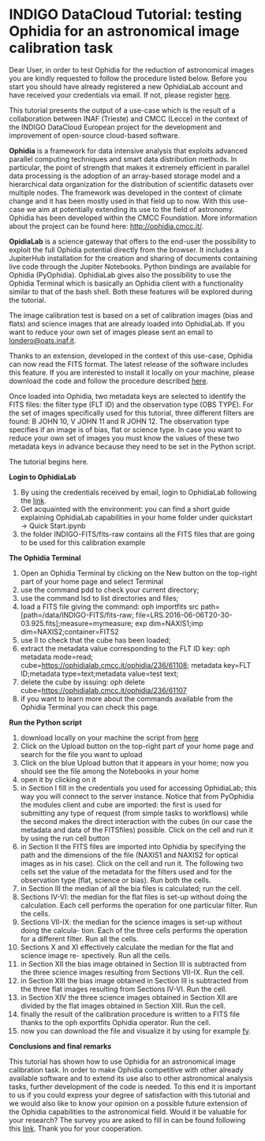 # INDIGO DataCloud Tutorial: testing Ophidia for an astronomical image calibration task

Dear User,
in order to test Ophidia for the reduction of astronomical images you are kindly requested to follow
the procedure listed below. Before you start you should have already registered a new OphidiaLab
account and have received your credentials via email. If not, please register [here](https://ophidialab.cmcc.it/register/registration.html).

This tutorial presents the output of a use-case which is the result of a collaboration between
INAF (Trieste) and CMCC (Lecce) in the context of the INDIGO DataCloud European project for
the development and improvement of open-source cloud-based software.

**Ophidia** is a framework for data intensive analysis that exploits advanced parallel computing
techniques and smart data distribution methods. In particular, the point of strength that makes
it extremely efficient in parallel data processing is the adoption of an array-based storage model
and a hierarchical data organization for the distribution of scientific datasets over multiple nodes.
The framework was developed in the context of climate change and it has been mostly used in
that field up to now. With this use-case we aim at potentially extending its use to the field of
astronomy. Ophidia has been developed within the CMCC Foundation. More information about
the project can be found here: <http://ophidia.cmcc.it/>.

**OpidiaLab** is a science gateway that offers to the end-user the possibility to exploit the full
Ophidia potential directly from the browser. It includes a JupiterHub installation for the creation
and sharing of documents containing live code through the Jupiter Notebooks. Python bindings
are available for Ophidia (PyOphidia). OphidiaLab gives also the possibility to use the Ophidia
Terminal which is basically an Ophidia client with a functionality similar to that of the bash shell.
Both these features will be explored during the tutorial.

The image calibration test is based on a set of calibration images (bias and flats) and science
images that are already loaded into OphidiaLab. If you want to reduce your own set of images
please sent an email to londero@oats.inaf.it.

Thanks to an extension, developed in the context of this use-case, Ophidia can now read the
FITS format. The latest release of the software includes this feature. If you are interested to install
it locally on your machine, please download the code and follow the procedure described [here](http://ophidia.cmcc.it/the-official-release-of-ophidia-v1-1-0-is-available/).

Once loaded into Ophidia, two metadata keys are selected to identify the FITS files: the filter
type (FLT ID) and the observation type (OBS TYPE). For the set of images specifically used for
this tutorial, three different filters are found: B JOHN 10, V JOHN 11 and R JOHN 12. The
observation type specifies if an image is of bias, flat or science type. In case you want to reduce
your own set of images you must know the values of these two metadata keys in advance because
they need to be set in the Python script.

The tutorial begins here.

**Login to OphidiaLab**

1. By using the credentials received by email, login to OphidiaLab following the [link](https://ophidialab.cmcc.it/jupyter/hub/login).
2. Get acquainted with the environment: you can find a short guide explaining OphidiaLab
capabilities in your home folder under quickstart → Quick Start.ipynb
3. the folder INDIGO-FITS/fits-raw contains all the FITS files that are going to be used
for this calibration example

**The Ophidia Terminal**

1. Open an Ophidia Terminal by clicking on the New button on the top-right part of your
home page and select Terminal
2. use the command pdd to check your current directory;
3. use the command lsd to list directories and files;
4. load a FITS file giving the command:
    oph importfits src path=[path=/data/INDIGO-FITS/fits-raw;
    file=LRS.2016-06-06T20-30-03.925.fits];measure=mymeasure;
    exp dim=NAXIS1;imp dim=NAXIS2;container=FITS2
5. use ll to check that the cube has been loaded;
6. extract the metadata value corresponding to the FLT ID key:
    oph metadata mode=read;
    cube=https://ophidialab.cmcc.it/ophidia/236/61108;
    metadata key=FLT ID;metadata type=text;metadata value=test text;
7. delete the cube by issuing:
    oph delete cube=https://ophidialab.cmcc.it/ophidia/236/61107
8. if you want to learn more about the commands available from the Ophidia Terminal
you can check this page.

**Run the Python script**

1. download locally on your machine the script from [here](https://owncloud.ia2.inaf.it/index.php/s/xIpPHYeyXHJnniJ)
2. Click on the Upload button on the top-right part of your home page and search for the
file you want to upload
3. Click on the blue Upload button that it appears in your home; now you should see the
file among the Notebooks in your home
4. open it by clicking on it
5. in Section I fill in the credentials you used for accessing OphidiaLab; this way you will
connect to the server instance. Notice that from PyOphidia the modules client and
cube are imported: the first is used for submitting any type of request (from simple
tasks to workflows) while the second makes the direct interaction with the cubes (in
our case the metadata and data of the FITSfiles) possible. Click on the cell and run it
by using the run cell button
6. in Section II the FITS files are imported into Ophidia by specifying the path and the
dimensions of the file (NAXIS1 and NAXIS2 for optical images as in his case). Click
on the cell and run it. The following two cells set the value of the metadata for the
filters used and for the observation type (flat, science or bias). Run both the cells.
7. in Section III the median of all the bia files is calculated; run the cell.
8. Sections IV-VI: the median for the flat files is set-up without doing the calculation.
Each cell performs the operation for one particular filter. Run the cells.
9. Sections VII-IX: the median for the science images is set-up without doing the calcula-
tion. Each of the three cells performs the operation for a different filter. Run all the
cells.
10. Sections X and XI effectively calculate the median for the flat and science image re-
spectively. Run all the cells.
11. in Section XII the bias image obtained in Section III is subtracted from the three science
images resulting from Sections VII-IX. Run the cell.
12. in Section XIII the bias image obtained in Section III is subtracted from the three flat
images resulting from Sections IV-VI. Run the cell.
13. in Section XIV the three science images obtained in Section XII are divided by the flat
images obtained in Section XIII. Run the cell.
14. finally the result of the calibration procedure is written to a FITS file thanks to the
oph exportfits Ophidia operator. Run the cell.
15. now you can download the file and visualize it by using for example [fv](https://heasarc.gsfc.nasa.gov/ftools/fv/fv_download.html).

**Conclusions and final remarks**

This tutorial has shown how to use Ophidia for an astronomical image calibration task. In
order to make Ophidia competitive with other already available software and to extend its
use also to other astronomical analysis tasks, further development of the code is needed.
To this end it is important to us if you could express your degree of satisfaction with this
tutorial and we would also like to know your opinion on a possible future extension of the
Ophidia capabilities to the astronomical field. Would it be valuable for your research? The
survey you are asked to fill in can be found following this [link](https://form.jotformeu.com/72554203448354).
Thank you for your cooperation.
